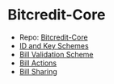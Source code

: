 # Bitcredit-Core

* Repo: [Bitcredit-Core](https://github.com/BitcreditProtocol/Bitcredit-Core)
* [ID and Key Schemes](./ids_and_keys.md)
* [Bill Validation Scheme](./bill_validation.md)
* [Bill Actions](./bill_actions.md)
* [Bill Sharing](./bill_sharing.md)
